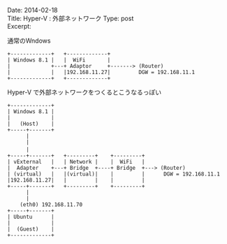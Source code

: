 Date: 2014-02-18  
Title: Hyper-V : 外部ネットワーク
Type: post  
Excerpt:   



通常のWndows

 	+-------------+   +-------------+
  	| Windows 8.1 |   |  WiFi       |
    |             +---+ Adaptor     +-------> (Router)
    |             |   |192.168.11.27|		  DGW = 192.168.11.1
 	+-------------+   +-------------+

Hyper-V で外部ネットワークをつくるとこうなるっぽい


 	+-------------+    
  	| Windows 8.1 |  
    |             |
	|   (Host)    |  
	+-----+-------+  
	      |
		  |
		  |　
 	+-----+-------+   +---------+    +---------+ 
  	| vExternal   |   | Network |    |  WiFi   |
    |  Adapter    +---+ Bridge  +----+ Bridge  +---> (Router)
    | (virtual)   |   |(virtual)|    |         |      DGW = 192.168.11.1
    |192.168.11.27|   |         |    |         |
 	+-----+-------+   +---------+    +---------+
	      |
		  |
		(eth0) 192.168.11.70
 	+-----+-------+ 
  	| Ubuntu      | 
    |             |
    |  (Guest)    | 
 	+-------------+ 
　　　


